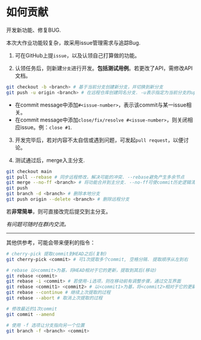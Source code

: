 # 如何贡献

开发新功能、修复BUG.

本次大作业功能较复杂，故采用issue管理需求与追踪Bug.

1. 可在GitHub上提`issue`，以及认领自己打算做的功能。

2. 认领任务后，则新建`分支`进行开发。**包括测试用例**。若更改了API，需修改API文档。
```bash
git checkout -b <branch> # 基于当前分支创建新分支，并切换到新分支
git push -u origin <branch> # 在远程仓库创建同名分支. -u表示指定为当前分支的upstream, 这样之后的push、pull可省略参数
```

* 在commit message中添加`#<issue-number>`，表示该commit与某一issue相关。
* 在commit message中添加`close/fix/resolve #<issue-number>`，则关闭相应issue。例：`close #1`.

3. 开发完毕后，若对内容不太自信或遇到问题，可发起`pull request`，以便讨论。

4. 测试通过后，merge入主分支.
```bash
git checkout main
git pull --rebase # 同步远程修改，解决可能的冲突. --rebase避免产生多余节点
git merge --no-ff <branch> # 将功能合并到主分支. --no-ff可使commit历史逻辑清晰
git push
git branch -d <branch> # 删除本地分支
git push origin --delete <branch> # 删除远程分支
```

若**非常简单**，则可直接改完后提交到主分支。

*有问题可随时在群内交流。*

---

其他供参考，可能会带来便利的指令：
```bash
# cherry-pick 提取commit到HEAD之后(复制)
git cherry-pick <commit> # 可1次提取多个commit, 空格分隔. 提取顺序从左到右

# rebase 以<commit>为基，将HEAD相对于它的更新，提取到其后(移动)
git rebase <commit>
git rebase -i <commit> # 若使用-i选项，则在移动前有调整步骤，通过交互界面
git rebase <commit1> <commit2> # 以<commit1>为基，将<commit2>相对于它的更新提取到其后
git rebase --continue # 继续上次提取的过程
git rebase --abort # 取消上次提取的过程

# 修改最近的1次commit
git commit --amend

# 使用 -f 选项让分支指向另一个位置
git branch -f <branch> <commit>
```
